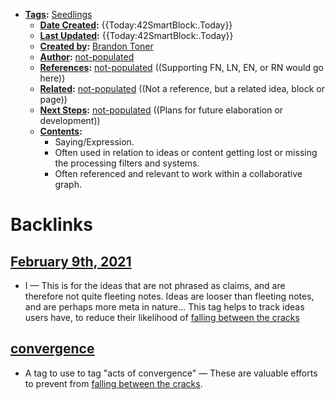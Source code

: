- **[Tags](<Tags.md>):** [Seedlings](<Seedlings.md>)
    - **[Date Created](<Date Created.md>):** {{Today:42SmartBlock:.Today}}
    - **[Last Updated](<Last Updated.md>):** {{Today:42SmartBlock:.Today}}
    - **[Created by](<Created by.md>):** [Brandon Toner](<Brandon Toner.md>)
    - **[Author](<Author.md>):** [not-populated](<not-populated.md>)
    - **[References](<References.md>):** [not-populated](<not-populated.md>) ((Supporting FN, LN, EN, or RN would go here))
    - **[Related](<Related.md>):** [not-populated](<not-populated.md>) ((Not a reference, but a related idea, block or page))
    - **[Next Steps](<Next Steps.md>):** [not-populated](<not-populated.md>) ((Plans for future elaboration or development))
    - **[Contents](<Contents.md>):** 
        - Saying/Expression.
        - Often used in relation to ideas or content getting lost or missing the processing filters and systems.
        - Often referenced and relevant to work within a collaborative graph.

# Backlinks
## [February 9th, 2021](<February 9th, 2021.md>)
- I — This is for the ideas that are not phrased as claims, and are therefore not quite fleeting notes. Ideas are looser than fleeting notes, and are perhaps more meta in nature... This tag helps to track ideas users have, to reduce their likelihood of [falling between the cracks](<falling between the cracks.md>)

## [convergence](<convergence.md>)
- A tag to use to tag "acts of convergence" — These are valuable efforts to prevent from [falling between the cracks](<falling between the cracks.md>).

